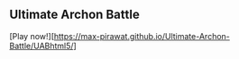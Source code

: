 ## Ultimate Archon Battle

[Play now!][https://max-pirawat.github.io/Ultimate-Archon-Battle/UABhtml5/]

